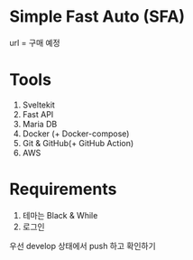 # Simple Fast Auto (SFA)
url = 구매 예정

# Tools
1. Sveltekit
2. Fast API
3. Maria DB
4. Docker (+ Docker-compose)
5. Git & GitHub(+ GitHub Action)
6. AWS

# Requirements
1. 테마는 Black & While
2. 로그인

우선 develop 상태에서 push 하고 확인하기
